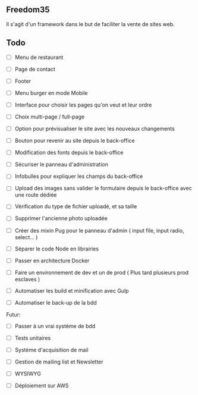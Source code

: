 ## Freedom35

Il s'agit d'un framework dans le but de faciliter la vente de sites web.

## Todo

- [ ] Menu de restaurant
- [ ] Page de contact
- [ ] Footer
- [ ] Menu burger en mode Mobile

- [ ] Interface pour choisir les pages qu'on veut et leur ordre
- [ ] Choix multi-page / full-page
- [ ] Option pour prévisualiser le site avec les nouveaux changements
- [ ] Bouton pour revenir au site depuis le back-office
- [ ] Modification des fonts depuis le back-office
- [ ] Sécuriser le panneau d'administration
- [ ] Infobulles pour expliquer les champs du back-office
- [ ] Upload des images sans valider le formulaire depuis le back-office avec une route dédiée
- [ ] Vérification du type de fichier uploadé, et sa taille
- [ ] Supprimer l'ancienne photo uploadée
- [ ] Créer des mixin Pug pour le panneau d'admin ( input file, input radio, select... )
- [ ] Séparer le code Node en librairies
- [ ] Passer en architecture Docker
- [ ] Faire un environnement de dev et un de prod ( Plus tard plusieurs prod esclaves )
- [ ] Automatiser les build et minification avec Gulp
- [ ] Automatiser le back-up de la bdd

Futur:
- [ ] Passer à un vrai système de bdd

- [ ] Tests unitaires

- [ ] Système d'acquisition de mail

- [ ] Gestion de mailing list et Newsletter

- [ ] WYSIWYG

- [ ] Déploiement sur AWS
